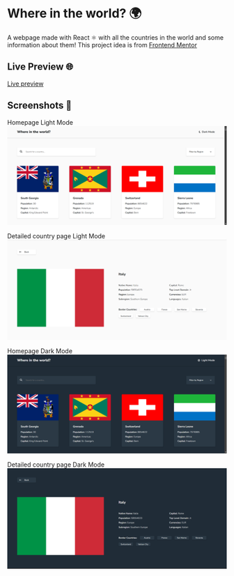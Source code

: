 # Where in the world? 🌍

A webpage made with React ⚛️ with all the countries in the world and some information about them! This project idea is from [Frontend Mentor](https://www.frontendmentor.io/challenges/rest-countries-api-with-color-theme-switcher-5cacc469fec04111f7b848ca)

## Live Preview 🌐
[Live preview](https://eemilkorkka.github.io/whereintheworld)

## Screenshots 📸

Homepage Light Mode 
![Homepage Light Mode](https://github.com/eemilkorkka/whereintheworld/blob/main/public/screenshots/Screenshot%202025-02-10%20143507.png?raw=true)

Detailed country page Light Mode 
![Detailed Country view Light Mode](https://github.com/eemilkorkka/whereintheworld/blob/main/public/screenshots/Screenshot%202025-02-10%20143530.png?raw=true)

Homepage Dark Mode
![Homepage Dark Mode](https://github.com/eemilkorkka/whereintheworld/blob/main/public/screenshots/Screenshot%202025-02-10%20143546.png?raw=true)

Detailed country page Dark Mode
![Detailed Country view Dark Mode](https://github.com/eemilkorkka/whereintheworld/blob/main/public/screenshots/Screenshot%202025-02-10%20143606.png?raw=true)


